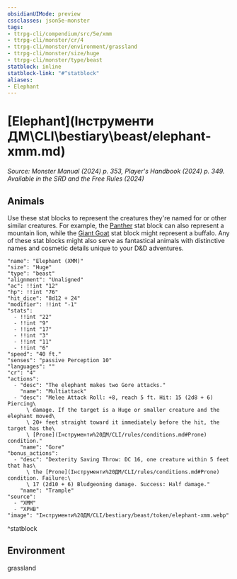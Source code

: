 ```yaml
---
obsidianUIMode: preview
cssclasses: json5e-monster
tags:
- ttrpg-cli/compendium/src/5e/xmm
- ttrpg-cli/monster/cr/4
- ttrpg-cli/monster/environment/grassland
- ttrpg-cli/monster/size/huge
- ttrpg-cli/monster/type/beast
statblock: inline
statblock-link: "#^statblock"
aliases:
- Elephant
---
```

# [Elephant](Інструменти ДМ\CLI\bestiary\beast/elephant-xmm.md)
*Source: Monster Manual (2024) p. 353, Player's Handbook (2024) p. 349. Available in the <span title='Systems Reference Document (5.2)'>SRD</span> and the Free Rules (2024)*  

## Animals

Use these stat blocks to represent the creatures they're named for or other similar creatures. For example, the [Panther](Інструменти%20ДМ/CLI/bestiary/beast/panther-xmm.md) stat block can also represent a mountain lion, while the [Giant Goat](Інструменти%20ДМ/CLI/bestiary/beast/giant-goat-xmm.md) stat block might represent a buffalo. Any of these stat blocks might also serve as fantastical animals with distinctive names and cosmetic details unique to your D&D adventures.

```statblock
"name": "Elephant (XMM)"
"size": "Huge"
"type": "beast"
"alignment": "Unaligned"
"ac": !!int "12"
"hp": !!int "76"
"hit_dice": "8d12 + 24"
"modifier": !!int "-1"
"stats":
  - !!int "22"
  - !!int "9"
  - !!int "17"
  - !!int "3"
  - !!int "11"
  - !!int "6"
"speed": "40 ft."
"senses": "passive Perception 10"
"languages": ""
"cr": "4"
"actions":
  - "desc": "The elephant makes two Gore attacks."
    "name": "Multiattack"
  - "desc": "Melee Attack Roll: +8, reach 5 ft. Hit: 15 (2d8 + 6) Piercing\
      \ damage. If the target is a Huge or smaller creature and the elephant moved\
      \ 20+ feet straight toward it immediately before the hit, the target has the\
      \ [Prone](Інструменти%20ДМ/CLI/rules/conditions.md#Prone) condition."
    "name": "Gore"
"bonus_actions":
  - "desc": "Dexterity Saving Throw: DC 16, one creature within 5 feet that has\
      \ the [Prone](Інструменти%20ДМ/CLI/rules/conditions.md#Prone) condition. Failure:\
      \ 17 (2d10 + 6) Bludgeoning damage. Success: Half damage."
    "name": "Trample"
"source":
  - "XMM"
  - "XPHB"
"image": "Інструменти%20ДМ/CLI/bestiary/beast/token/elephant-xmm.webp"
```
^statblock

## Environment

grassland